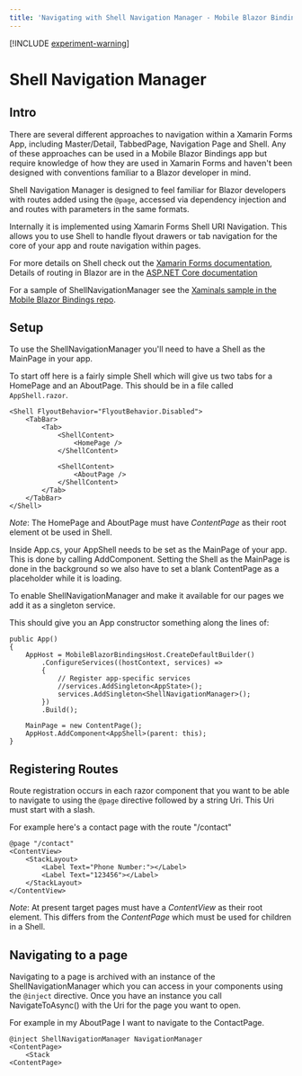 ```yaml
---
title: 'Navigating with Shell Navigation Manager - Mobile Blazor Bindings'
---
```


[!INCLUDE [experiment-warning](../includes/experiment-warning.md)]

# Shell Navigation Manager

## Intro
There are several different approaches to navigation within a Xamarin Forms App, including Master/Detail, TabbedPage, Navigation Page and Shell. Any of these approaches can be used in a Mobile Blazor Bindings app but require knowledge of how they are used in Xamarin Forms  and haven't been designed with conventions familiar to a Blazor developer in mind.

Shell Navigation Manager is designed to feel familiar for Blazor developers with routes added using the `@page`, accessed via dependency injection and and routes with parameters in the same formats.

Internally it is implemented using Xamarin Forms Shell URI Navigation. This allows you to use Shell to handle flyout drawers or tab navigation for the core of your app and route navigation within pages. 

For more details on Shell check out the [Xamarin Forms documentation](https://docs.microsoft.com/en-us/xamarin/xamarin-forms/app-fundamentals/shell/), Details of routing in Blazor are in the [ASP.NET Core documentation](https://docs.microsoft.com/en-us/aspnet/core/blazor/fundamentals/routing?view=aspnetcore-3.1)

For a sample of ShellNavigationManager see the [Xaminals sample in the Mobile Blazor Bindings repo](https://github.com/xamarin/MobileBlazorBindings/tree/master/samples/MobileBlazorBindingsXaminals).

## Setup
To use the ShellNavigationManager you'll need to have a Shell as the MainPage in your app.

To start off here is a fairly simple Shell which will give us two tabs for a HomePage and an AboutPage. This should be in a file called `AppShell.razor`.

```
<Shell FlyoutBehavior="FlyoutBehavior.Disabled">
    <TabBar>
        <Tab>
            <ShellContent>
                <HomePage />
            </ShellContent>

            <ShellContent>
                <AboutPage />
            </ShellContent>
        </Tab>
    </TabBar>
</Shell>
```

*Note*: The HomePage and AboutPage must have *ContentPage* as their root element ot be used in Shell.



Inside App.cs, your AppShell needs to be set as the MainPage of your app. This is done by calling AddComponent. Setting the Shell as the MainPage is done in the background so we also have to set a blank ContentPage as a placeholder while it is loading.

To enable ShellNavigationManager and make it available for our pages we add it as a singleton service.

This should give you an App constructor something along the lines of:

```
public App()
{
    AppHost = MobileBlazorBindingsHost.CreateDefaultBuilder()
        .ConfigureServices((hostContext, services) =>
        {
            // Register app-specific services
            //services.AddSingleton<AppState>();
            services.AddSingleton<ShellNavigationManager>();
        })
        .Build();

    MainPage = new ContentPage();
    AppHost.AddComponent<AppShell>(parent: this);
}
```

## Registering Routes
Route registration occurs in each razor component that you want to be able to navigate to using the `@page` directive followed by a string Uri. This Uri must start with a slash.

For example here's a contact page with the route "/contact"

```
@page "/contact"
<ContentView>
    <StackLayout>
        <Label Text="Phone Number:"></Label>
        <Label Text="123456"></Label>
    </StackLayout>
</ContentView>
```

*Note*: At present target pages must have a *ContentView* as their root element. This differs from the *ContentPage* which must be used for children in a Shell.

## Navigating to a page
Navigating to a page is archived with an instance of the ShellNavigationManager which you can access in your components using the `@inject` directive. Once you have an instance you call NavigateToAsync() with the Uri for the page you want to open.

For example in my AboutPage I want to navigate to the ContactPage.

```
@inject ShellNavigationManager NavigationManager
<ContentPage>
    <Stack
<ContentPage>
```
